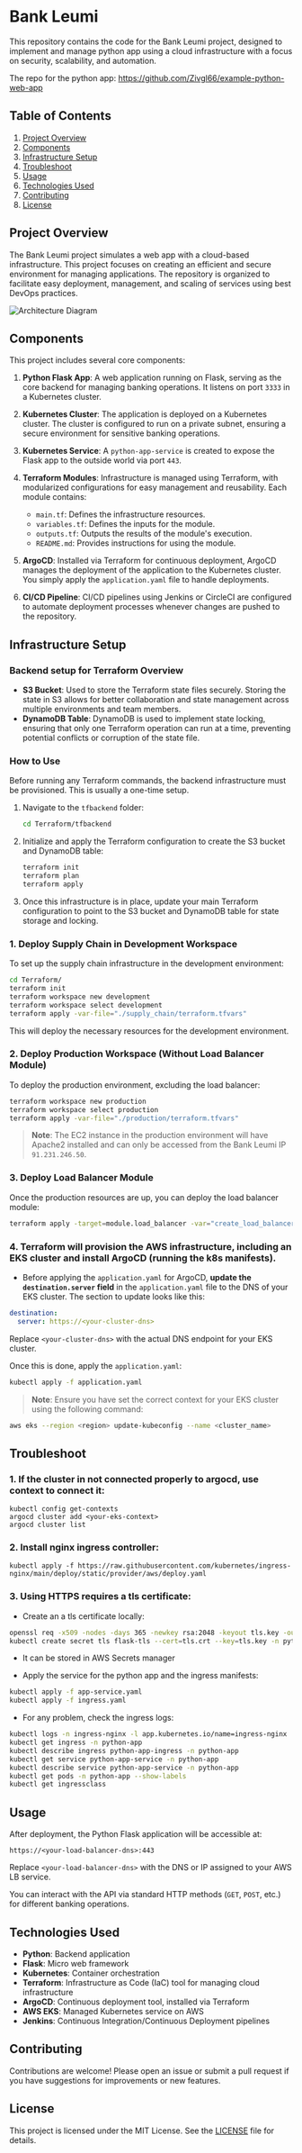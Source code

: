 # Bank Leumi

This repository contains the code for the Bank Leumi project, designed to implement and manage python app using a cloud infrastructure with a focus on security, scalability, and automation.

The repo for the python app:
https://github.com/Zivgl66/example-python-web-app

## Table of Contents

1. [Project Overview](#project-overview)
2. [Components](#components)
3. [Infrastructure Setup](#infrastructure-setup)
4. [Troubleshoot](#troubleshoot)
5. [Usage](#usage)
6. [Technologies Used](#technologies-used)
7. [Contributing](#contributing)
8. [License](#license)

## Project Overview

The Bank Leumi project simulates a web app with a cloud-based infrastructure. This project focuses on creating an efficient and secure environment for managing applications. The repository is organized to facilitate easy deployment, management, and scaling of services using best DevOps practices.

![Architecture Diagram](https://i.ibb.co/L0wMpLX/UML-diagrams.png)

## Components

This project includes several core components:

1. **Python Flask App**: A web application running on Flask, serving as the core backend for managing banking operations. It listens on port `3333` in a Kubernetes cluster.

2. **Kubernetes Cluster**: The application is deployed on a Kubernetes cluster. The cluster is configured to run on a private subnet, ensuring a secure environment for sensitive banking operations.

3. **Kubernetes Service**: A `python-app-service` is created to expose the Flask app to the outside world via port `443`.

4. **Terraform Modules**: Infrastructure is managed using Terraform, with modularized configurations for easy management and reusability. Each module contains:

   - `main.tf`: Defines the infrastructure resources.
   - `variables.tf`: Defines the inputs for the module.
   - `outputs.tf`: Outputs the results of the module's execution.
   - `README.md`: Provides instructions for using the module.

5. **ArgoCD**: Installed via Terraform for continuous deployment, ArgoCD manages the deployment of the application to the Kubernetes cluster. You simply apply the `application.yaml` file to handle deployments.

6. **CI/CD Pipeline**: CI/CD pipelines using Jenkins or CircleCI are configured to automate deployment processes whenever changes are pushed to the repository.

## Infrastructure Setup

### Backend setup for Terraform Overview

- **S3 Bucket**: Used to store the Terraform state files securely. Storing the state in S3 allows for better collaboration and state management across multiple environments and team members.
- **DynamoDB Table**: DynamoDB is used to implement state locking, ensuring that only one Terraform operation can run at a time, preventing potential conflicts or corruption of the state file.

### How to Use

Before running any Terraform commands, the backend infrastructure must be provisioned. This is usually a one-time setup.

1. Navigate to the `tfbackend` folder:

   ```bash
   cd Terraform/tfbackend
   ```

2. Initialize and apply the Terraform configuration to create the S3 bucket and DynamoDB table:

   ```bash
   terraform init
   terraform plan
   terraform apply
   ```

3. Once this infrastructure is in place, update your main Terraform configuration to point to the S3 bucket and DynamoDB table for state storage and locking.

### 1. Deploy Supply Chain in Development Workspace

To set up the supply chain infrastructure in the development environment:

```bash
cd Terraform/
terraform init
terraform workspace new development
terraform workspace select development
terraform apply -var-file="./supply_chain/terraform.tfvars"
```

This will deploy the necessary resources for the development environment.

### 2. Deploy Production Workspace (Without Load Balancer Module)

To deploy the production environment, excluding the load balancer:

```bash
terraform workspace new production
terraform workspace select production
terraform apply -var-file="./production/terraform.tfvars"
```

> **Note**: The EC2 instance in the production environment will have Apache2 installed and can only be accessed from the Bank Leumi IP `91.231.246.50`.

### 3. Deploy Load Balancer Module

Once the production resources are up, you can deploy the load balancer module:

```bash
terraform apply -target=module.load_balancer -var="create_load_balancer=true"
```

### 4. Terraform will provision the AWS infrastructure, including an EKS cluster and install ArgoCD (running the k8s manifests).

- Before applying the `application.yaml` for ArgoCD, **update the `destination.server` field** in the `application.yaml` file to the DNS of your EKS cluster. The section to update looks like this:

```yaml
destination:
  server: https://<your-cluster-dns>
```

Replace `<your-cluster-dns>` with the actual DNS endpoint for your EKS cluster.

Once this is done, apply the `application.yaml`:

```bash
kubectl apply -f application.yaml
```

> **Note**: Ensure you have set the correct context for your EKS cluster using the following command:

```bash
aws eks --region <region> update-kubeconfig --name <cluster_name>
```

## Troubleshoot

### 1. If the cluster in not connected properly to argocd, use context to connect it:

```basah
kubectl config get-contexts
argocd cluster add <your-eks-context>
argocd cluster list
```

### 2. Install nginx ingress controller:

```basah
kubectl apply -f https://raw.githubusercontent.com/kubernetes/ingress-nginx/main/deploy/static/provider/aws/deploy.yaml
```

### 3. Using HTTPS requires a tls certificate:

- Create an a tls certificate locally:

```bash
openssl req -x509 -nodes -days 365 -newkey rsa:2048 -keyout tls.key -out tls.crt -subj "/CN=example.com/O=example"
kubectl create secret tls flask-tls --cert=tls.crt --key=tls.key -n python-app
```

- It can be stored in AWS Secrets manager

- Apply the service for the python app and the ingress manifests:

```bash
kubectl apply -f app-service.yaml
kubectl apply -f ingress.yaml
```

- For any problem, check the ingress logs:

```bash
kubectl logs -n ingress-nginx -l app.kubernetes.io/name=ingress-nginx
kubectl get ingress -n python-app
kubectl describe ingress python-app-ingress -n python-app
kubectl get service python-app-service -n python-app
kubectl describe service python-app-service -n python-app
kubectl get pods -n python-app --show-labels
kubectl get ingressclass
```

## Usage

After deployment, the Python Flask application will be accessible at:

```
https://<your-load-balancer-dns>:443
```

Replace `<your-load-balancer-dns>` with the DNS or IP assigned to your AWS LB service.

You can interact with the API via standard HTTP methods (`GET`, `POST`, etc.) for different banking operations.

## Technologies Used

- **Python**: Backend application
- **Flask**: Micro web framework
- **Kubernetes**: Container orchestration
- **Terraform**: Infrastructure as Code (IaC) tool for managing cloud infrastructure
- **ArgoCD**: Continuous deployment tool, installed via Terraform
- **AWS EKS**: Managed Kubernetes service on AWS
- **Jenkins**: Continuous Integration/Continuous Deployment pipelines

## Contributing

Contributions are welcome! Please open an issue or submit a pull request if you have suggestions for improvements or new features.

## License

This project is licensed under the MIT License. See the [LICENSE](LICENSE) file for details.
